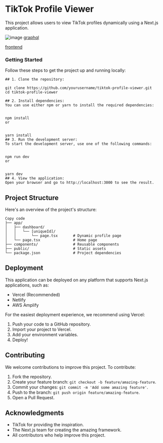 # TikTok Profile Viewer

This project allows users to view TikTok profiles dynamically using a Next.js application.

![image](https://github.com/user-attachments/assets/230b3d77-b305-409a-9c9e-76ddc6c4f061)
[graphql](https://my-app.sanjeevshankar1234-as36.workers.dev/graphql)

[frontend](https://tiktok-frotned.vercel.app/)

### Getting Started

Follow these steps to get the project up and running locally:
```
## 1. Clone the repository:

git clone https://github.com/yourusername/tiktok-profile-viewer.git
cd tiktok-profile-viewer

## 2. Install dependencies:
You can use either npm or yarn to install the required dependencies:


npm install
or


yarn install
## 3. Run the development server:
To start the development server, use one of the following commands:


npm run dev
or


yarn dev
## 4. View the application:
Open your browser and go to http://localhost:3000 to see the result.

```
## Project Structure
Here's an overview of the project's structure:

```
Copy code
├── app/
│   ├── dashboard/
│   │   └── [uniqueId]/
│   │       └── page.tsx       # Dynamic profile page
│   └── page.tsx               # Home page
├── components/                # Reusable components
├── public/                    # Static assets
└── package.json               # Project dependencies
```


## Deployment

This application can be deployed on any platform that supports Next.js applications, such as:

- Vercel (Recommended)
- Netlify
- AWS Amplify

For the easiest deployment experience, we recommend using Vercel:

1. Push your code to a GitHub repository.
2. Import your project to Vercel.
3. Add your environment variables.
4. Deploy!

## Contributing

We welcome contributions to improve this project. To contribute:

1. Fork the repository.
2. Create your feature branch: `git checkout -b feature/amazing-feature`.
3. Commit your changes: `git commit -m 'Add some amazing feature'`.
4. Push to the branch: `git push origin feature/amazing-feature`.
5. Open a Pull Request.

## Acknowledgments

- TikTok for providing the inspiration.
- The Next.js team for creating the amazing framework.
- All contributors who help improve this project.

